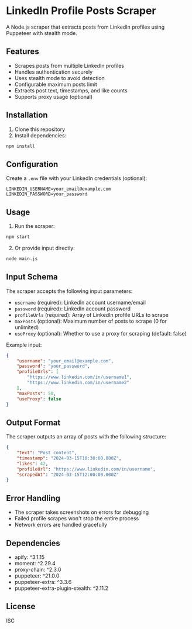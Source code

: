 # LinkedIn Profile Posts Scraper

A Node.js scraper that extracts posts from LinkedIn profiles using Puppeteer with stealth mode.

## Features

- Scrapes posts from multiple LinkedIn profiles
- Handles authentication securely
- Uses stealth mode to avoid detection
- Configurable maximum posts limit
- Extracts post text, timestamps, and like counts
- Supports proxy usage (optional)

## Installation

1. Clone this repository
2. Install dependencies:
```bash
npm install
```

## Configuration

Create a `.env` file with your LinkedIn credentials (optional):
```
LINKEDIN_USERNAME=your_email@example.com
LINKEDIN_PASSWORD=your_password
```

## Usage

1. Run the scraper:
```bash
npm start
```

2. Or provide input directly:
```bash
node main.js
```

## Input Schema

The scraper accepts the following input parameters:

- `username` (required): LinkedIn account username/email
- `password` (required): LinkedIn account password
- `profileUrls` (required): Array of LinkedIn profile URLs to scrape
- `maxPosts` (optional): Maximum number of posts to scrape (0 for unlimited)
- `useProxy` (optional): Whether to use a proxy for scraping (default: false)

Example input:
```json
{
    "username": "your_email@example.com",
    "password": "your_password",
    "profileUrls": [
        "https://www.linkedin.com/in/username1",
        "https://www.linkedin.com/in/username2"
    ],
    "maxPosts": 50,
    "useProxy": false
}
```

## Output Format

The scraper outputs an array of posts with the following structure:

```json
{
    "text": "Post content",
    "timestamp": "2024-03-15T10:30:00.000Z",
    "likes": 42,
    "profileUrl": "https://www.linkedin.com/in/username",
    "scrapedAt": "2024-03-15T12:00:00.000Z"
}
```

## Error Handling

- The scraper takes screenshots on errors for debugging
- Failed profile scrapes won't stop the entire process
- Network errors are handled gracefully

## Dependencies

- apify: ^3.1.15
- moment: ^2.29.4
- proxy-chain: ^2.3.0
- puppeteer: ^21.0.0
- puppeteer-extra: ^3.3.6
- puppeteer-extra-plugin-stealth: ^2.11.2

## License

ISC